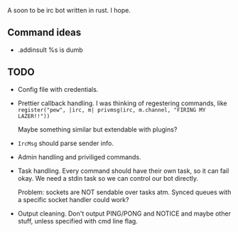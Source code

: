 A soon to be irc bot written in rust. I hope.

Command ideas
-------------

* .addinsult %s is dumb

TODO
----

* Config file with credentials.
* Prettier callback handling.
  I was thinking of regestering commands, like
    `register("pew", |irc, m| privmsg(irc, m.channel, "FIRING MY LAZER!!"))`

  Maybe something similar but extendable with plugins?
* `IrcMsg` should parse sender info.
* Admin handling and priviliged commands.
* Task handling.
  Every command should have their own task, so it can fail okay.
  We need a stdin task so we can control our bot directly.

  Problem: sockets are NOT sendable over tasks atm. 
    Synced queues with a specific socket handler could work?
* Output cleaning.
  Don't output PING/PONG and NOTICE and maybe other stuff, unless specified with cmd line flag.


